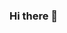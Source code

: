 ### Hi there 👋

<!--
**kuruxxii/kuruxxii** is a ✨ _special_ ✨ repository because its `README.md` (this file) appears on your GitHub profile.
-->
